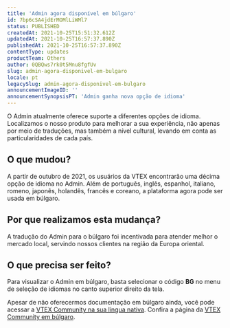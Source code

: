 ```yaml
---
title: 'Admin agora disponível em búlgaro'
id: 7bp6cSA4jdErMOMlLiWMl7
status: PUBLISHED
createdAt: 2021-10-25T15:51:32.612Z
updatedAt: 2021-10-25T16:57:37.890Z
publishedAt: 2021-10-25T16:57:37.890Z
contentType: updates
productTeam: Others
author: 0QBQws7rk0t5Mnu8fgfUv
slug: admin-agora-disponivel-em-bulgaro
locale: pt
legacySlug: admin-agora-disponivel-em-bulgaro
announcementImageID: ''
announcementSynopsisPT: 'Admin ganha nova opção de idioma'
---
```


O Admin atualmente oferece suporte a diferentes opções de idioma. Localizamos o nosso produto para melhorar a sua experiência, não apenas por meio de traduções, mas também a nível cultural, levando em conta as particularidades de cada país.

## O que mudou?
A partir de outubro de 2021, os usuários da VTEX encontrarão uma décima opção de idioma no Admin. Além de português, inglês, espanhol, italiano, romeno, japonês, holandês, francês e coreano, a plataforma agora pode ser usada em búlgaro. 

## Por que realizamos esta mudança?
A tradução do Admin para o búlgaro foi incentivada para atender melhor o mercado local, servindo nossos clientes na região da Europa oriental.  

## O que precisa ser feito?
Para visualizar o Admin em búlgaro, basta selecionar o código __BG__ no menu de seleção de idiomas no canto superior direito da tela. 

Apesar de não oferecermos documentação em búlgaro ainda, você pode acessar a [VTEX Community na sua língua nativa](https://community.vtex.com/c/vtex-in-your-native-language/10). Confira a página da [VTEX Community em búlgaro](https://community.vtex.com/c/vtex-in-your-native-language/vtex-na-bulgarski/66). 

